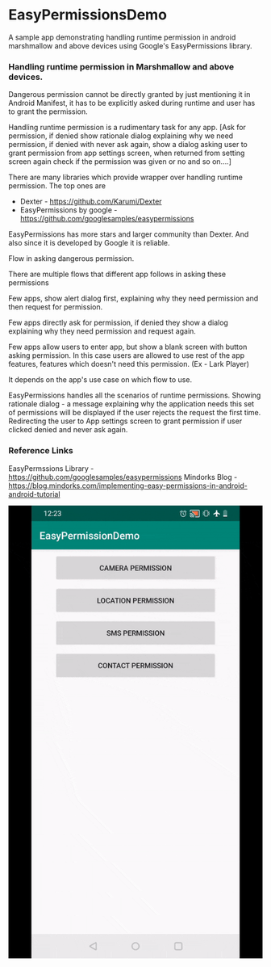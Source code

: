 # EasyPermissionsDemo

A sample app demonstrating handling runtime permission in android marshmallow and above devices using Google's EasyPermissions library.

### Handling runtime permission in Marshmallow and above devices.
Dangerous permission cannot be directly granted by just mentioning it in Android Manifest, it has to be explicitly asked during runtime and user has to grant the permission.

Handling runtime permission is a rudimentary task for any app. [Ask for permission, if denied show rationale dialog explaining why we need permission, if denied with never ask again, show a dialog asking user to grant permission from app settings screen, when returned from setting screen again check if the permission was given or no and so on....]

There are many libraries which provide wrapper over handling runtime permission. The top ones are

- Dexter - https://github.com/Karumi/Dexter
- EasyPermissions by google - https://github.com/googlesamples/easypermissions

EasyPermissions has more stars and larger community than Dexter. And also since it is developed by Google it is reliable.

Flow in asking dangerous permission.

There are multiple flows that different app follows in asking these permissions

Few apps, show alert dialog first, explaining why they need permission and then request for permission.

Few apps directly ask for permission, if denied they show a dialog explaining why they need permission and request again.

Few apps allow users to enter app, but show a blank screen with button asking permission. In this case users are allowed to use rest of the app features, features which doesn't need this permission. (Ex - Lark Player)

It depends on the app's use case on which flow to use.

EasyPermissions handles all the scenarios of runtime permissions. Showing rationale dialog - a message explaining why the application needs this set of permissions will be displayed if the user rejects the request the first time. Redirecting the user to App settings screen to grant permission if user clicked denied and never ask again.

### Reference Links

EasyPermssions Library - https://github.com/googlesamples/easypermissions
Mindorks Blog - https://blog.mindorks.com/implementing-easy-permissions-in-android-android-tutorial

![](app_working.gif)
